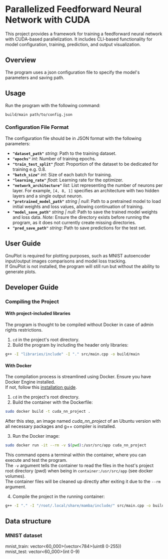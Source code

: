 
# Parallelized Feedforward Neural Network with CUDA

This project provides a framework for training a feedforward neural network with CUDA-based parallelization. It includes CLI-based functionality for model configuration, training, prediction, and output visualization.

## Overview

The program uses a json configuration file to specify the model's parameters and saving path.

## Usage

Run the program with the following command:

```bash
build/main path/to/config.json
```

### Configuration File Format

The configuration file should be in JSON format with the following parameters:

- **`"dataset_path"`** *string*: Path to the training dataset.
- **`"epochs"`** *int*: Number of training epochs.
- **`"train_test_split"`** *float*: Proportion of the dataset to be dedicated for training e.g. 0.8.
- **`"batch_size"`** *int*: Size of each batch for training.
- **`"learning_rate"`** *float*: Learning rate for the optimizer.
- **`"network_architecture"`** *list<int>*: List representing the number of neurons per layer. For example, `[4, 8, 1]` specifies an architecture with two hidden layers and a single output neuron.
- **`"pretrained_model_path"`** *string | null*: Path to a pretrained model to load initial weights and loss values, allowing continuation of training.
- **`"model_save_path"`** *string | null*: Path to save the trained model weights and loss data. *Note:* Ensure the directory exists before running the program, as it does not currently create missing directories.
- **`"pred_save_path"`** *string*: Path to save predictions for the test set.

## User Guide

GnuPlot is required for plotting purposes, such as MNIST autoencoder input/output images comparisons and model loss tracking.  
If GnuPlot is not installed, the program will still run but without the ability to generate plots.

## Developer Guide

### Compiling the Project

#### With project-included libraries

The program is thought to be compiled without Docker in case of admin rights restrictions.

1) `cd` in the project's root directory.  
2) Build the program by including the header only libraries:
```bash
g++ -I "libraries/include" -I "." src/main.cpp -o build/main
```

#### With Docker
The compilation process is streamlined using Docker. Ensure you have Docker Engine installed.  
If not, follow this [installation guide](https://docs.docker.com/engine/install/ubuntu/).

1) `cd` in the project's root directory.  
2) Build the container with the Dockerfile:
```bash
sudo docker build -t cuda_nn_project .
```
After this step, an image  named *cuda_nn_project* of an Ubuntu version with all necessary packages and g++ compiler is installed. 

3) Run the Docker image:
```bash
sudo docker run -it --rm -v $(pwd):/usr/src/app cuda_nn_project
```
This command opens a terminal within the container, where you can execute and test the program.  
The `-v` argument tells the container to read the files in the host's project root directory (pwd) when being in `container:/usr/src/app` (see docker volumes).  
The container files will be cleaned up directly after exiting it due to the `--rm` argument.

4) Compile the project in the running container:  
```bash
g++ -I "." -I "/root/.local/share/mamba/include/" src/main.cpp -o build/main
```

## Data structure
### MNIST dataset
mnist_train: vector<60_000>(vector<784>(uint8 0-255))  
mnist_test: vector<60_000>(int 0-9)
